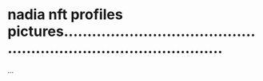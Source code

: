 # nadia nft profiles pictures.......................................................................................
...
